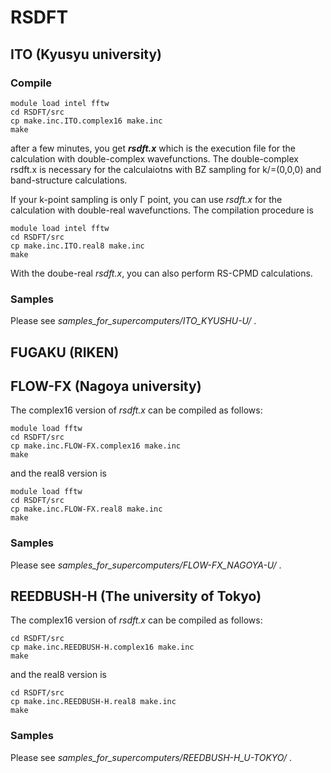 # RSDFT

## ITO (Kyusyu university)

### Compile

```
module load intel fftw
cd RSDFT/src
cp make.inc.ITO.complex16 make.inc
make
```

after a few minutes, you get *__rsdft.x__* which is the execution file for the calculation with double-complex wavefunctions. The double-complex rsdft.x is necessary for the calculaiotns with BZ sampling for k/=(0,0,0) and band-structure calculations.

If your k-point sampling is only &Gamma; point, you can use *rsdft.x* for the calculation with double-real wavefunctions. The compilation procedure is

```
module load intel fftw
cd RSDFT/src
cp make.inc.ITO.real8 make.inc
make
```

With the doube-real *rsdft.x*, you can also perform RS-CPMD calculations.

### Samples
Please see *samples_for_supercomputers/ITO_KYUSHU-U/* .



## FUGAKU (RIKEN)



## FLOW-FX (Nagoya university)

The complex16 version of *rsdft.x* can be compiled as follows:

```
module load fftw
cd RSDFT/src
cp make.inc.FLOW-FX.complex16 make.inc
make
```

and the real8 version is

```
module load fftw
cd RSDFT/src
cp make.inc.FLOW-FX.real8 make.inc
make
```

### Samples
Please see *samples_for_supercomputers/FLOW-FX_NAGOYA-U/* .



## REEDBUSH-H (The university of Tokyo)

The complex16 version of *rsdft.x* can be compiled as follows:

```
cd RSDFT/src
cp make.inc.REEDBUSH-H.complex16 make.inc
make
```

and the real8 version is

```
cd RSDFT/src
cp make.inc.REEDBUSH-H.real8 make.inc
make
```

### Samples
Please see *samples_for_supercomputers/REEDBUSH-H_U-TOKYO/* .
